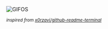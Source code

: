 <div align="justify">
<picture>
    <source media="(prefers-color-scheme: dark)" srcset="https://i.ibb.co/Rpw8vHrV/output-gif.gif">
    <source media="(prefers-color-scheme: light)" srcset="https://i.ibb.co/Rpw8vHrV/output-gif.gif">
    <img alt="GIFOS" src="https://i.ibb.co/Rpw8vHrV/output-gif.gif">
</picture>

<sub><i>inspired from [x0rzavi/github-readme-terminal](https://github.com/x0rzavi/github-readme-terminal)</i></sub>

</div>

<!-- Image deletion URL: https://ibb.co/ynj2fsvb/729ce961e897d07bff5cded882f6720c -->